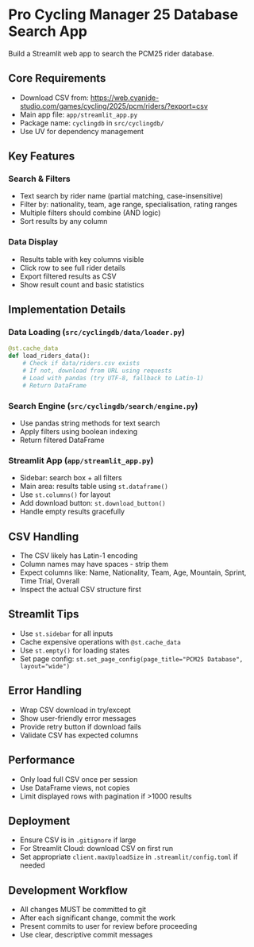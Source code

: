 # Pro Cycling Manager 25 Database Search App

Build a Streamlit web app to search the PCM25 rider database.

## Core Requirements
- Download CSV from: https://web.cyanide-studio.com/games/cycling/2025/pcm/riders/?export=csv
- Main app file: `app/streamlit_app.py`
- Package name: `cyclingdb` in `src/cyclingdb/`
- Use UV for dependency management

## Key Features

### Search & Filters
- Text search by rider name (partial matching, case-insensitive)
- Filter by: nationality, team, age range, specialisation, rating ranges
- Multiple filters should combine (AND logic)
- Sort results by any column

### Data Display
- Results table with key columns visible
- Click row to see full rider details
- Export filtered results as CSV
- Show result count and basic statistics

## Implementation Details

### Data Loading (`src/cyclingdb/data/loader.py`)
```python
@st.cache_data
def load_riders_data():
    # Check if data/riders.csv exists
    # If not, download from URL using requests
    # Load with pandas (try UTF-8, fallback to Latin-1)
    # Return DataFrame
```

### Search Engine (`src/cyclingdb/search/engine.py`)
- Use pandas string methods for text search
- Apply filters using boolean indexing
- Return filtered DataFrame

### Streamlit App (`app/streamlit_app.py`)
- Sidebar: search box + all filters
- Main area: results table using `st.dataframe()`
- Use `st.columns()` for layout
- Add download button: `st.download_button()`
- Handle empty results gracefully

## CSV Handling
- The CSV likely has Latin-1 encoding
- Column names may have spaces - strip them
- Expect columns like: Name, Nationality, Team, Age, Mountain, Sprint, Time Trial, Overall
- Inspect the actual CSV structure first

## Streamlit Tips
- Use `st.sidebar` for all inputs
- Cache expensive operations with `@st.cache_data`
- Use `st.empty()` for loading states
- Set page config: `st.set_page_config(page_title="PCM25 Database", layout="wide")`

## Error Handling
- Wrap CSV download in try/except
- Show user-friendly error messages
- Provide retry button if download fails
- Validate CSV has expected columns

## Performance
- Only load full CSV once per session
- Use DataFrame views, not copies
- Limit displayed rows with pagination if >1000 results

## Deployment
- Ensure CSV is in `.gitignore` if large
- For Streamlit Cloud: download CSV on first run
- Set appropriate `client.maxUploadSize` in `.streamlit/config.toml` if needed

## Development Workflow
- All changes MUST be committed to git
- After each significant change, commit the work
- Present commits to user for review before proceeding
- Use clear, descriptive commit messages